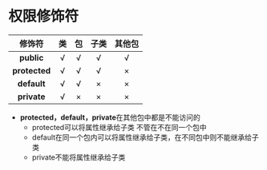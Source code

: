 # 权限修饰符

|    修饰符     |  类  |  包  | 子类 | 其他包 |
| :-----------: | :--: | :--: | :--: | :----: |
|  **public**   |  √   |  √   |  √   |   √    |
| **protected** |  √   |  √   |  √   |   ×    |
|  **default**  |  √   |  √   |  ×   |   ×    |
|  **private**  |  √   |  ×   |  ×   |   ×    |

* **protected，default，private**在其他包中都是不能访问的
  * protected可以将属性继承给子类 不管在不在同一个包中
  * default在同一个包内可以将属性继承给子类，在不同包中则不能继承给子类
  * private不能将属性继承给子类